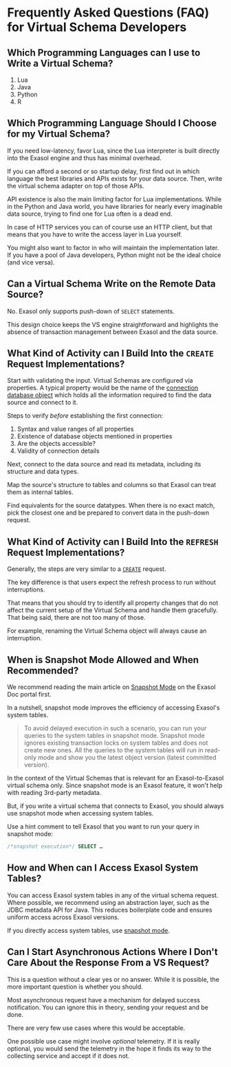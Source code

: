 # Frequently Asked Questions (FAQ) for Virtual Schema Developers

## Which Programming Languages can I use to Write a Virtual Schema?

1. Lua
2. Java
3. Python
4. R

## Which Programming Language Should I Choose for my Virtual Schema?

If you need low-latency, favor Lua, since the Lua interpreter is built directly into the Exasol engine and thus has minimal overhead.

If you can afford a second or so startup delay, first find out in which language the best libraries and APIs exists for your data source. Then, write the virtual schema adapter on top of those APIs.

API existence is also the main limiting factor for Lua implementations. While in the Python and Java world, you have libraries for nearly every imaginable data source, trying to find one for Lua often is a dead end.

In case of HTTP services you can of course use an HTTP client, but that means that you have to write the access layer in Lua yourself. 

You might also want to factor in who will maintain the implementation later. If you have a pool of Java developers, Python might not be the ideal choice (and vice versa).

## Can a Virtual Schema Write on the Remote Data Source?

No. Exasol only supports push-down of `SELECT` statements.

This design choice keeps the VS engine straightforward and highlights the absence of transaction management between Exasol and the data source.

## What Kind of Activity can I Build Into the `CREATE` Request Implementations?

Start with validating the input. Virtual Schemas are configured via properties. A typical property would be the name of the [connection database object](https://docs.exasol.com/saas/sql/create_connection.htm) which holds all the information required to find the data source and connect to it.

Steps to verify _before_ establishing the first connection:

1. Syntax and value ranges of all properties
2. Existence of database objects mentioned in properties
3. Are the objects accessible?
4. Validity of connection details

Next, connect to the data source and read its metadata, including its structure and data types.

Map the source's structure to tables and columns so that Exasol can treat them as internal tables.

Find equivalents for the source datatypes. When there is no exact match, pick the closest one and be prepared to convert data in the push-down request.

## What Kind of Activity can I Build Into the `REFRESH` Request Implementations?

Generally, the steps are very similar to a [`CREATE`](#what-kind-of-activity-can-i-build-into-the-create-request-implementations) request.

The key difference is that users expect the refresh process to run without interruptions.

That means that you should try to identify all property changes that do not affect the current setup of the Virtual Schema and handle them gracefully. That being said, there are not too many of those.

For example, renaming the Virtual Schema object will always cause an interruption.


## When is Snapshot Mode Allowed and When Recommended?

We recommend reading the main article on [Snapshot Mode](https://docs.exasol.com/saas/database_concepts/snapshot_mode.htm) on the Exasol Doc portal first.

In a nutshell, snapshot mode improves the efficiency of accessing Exasol's system tables.

> To avoid delayed execution in such a scenario, you can run your queries to the system tables in snapshot mode. Snapshot mode ignores existing transaction locks on system tables and does not create new ones. All the queries to the system tables will run in read-only mode and show you the latest object version (latest committed version).

In the context of the Virtual Schemas that is relevant for an Exasol-to-Exasol virtual schema only. Since snapshot mode is an Exasol feature, it won't help with reading 3rd-party metadata.

But, if you write a virtual schema that connects to Exasol, you should always use snapshot mode when accessing system tables.

Use a hint comment to tell Exasol that you want to run your query in snapshot mode:

```sql
/*snapshot execution*/ SELECT …
```

## How and When can I Access Exasol System Tables?

You can access Exasol system tables in any of the virtual schema request. Where possible, we recommend using an abstraction layer, such as the JDBC metadata API for Java. This reduces boilerplate code and ensures uniform access across Exasol versions.

If you directly access system tables, use [snapshot mode](#when-is-snapshot-mode-allowed-and-when-recommended).

## Can I Start Asynchronous Actions Where I Don't Care About the Response From a VS Request?

This is a question without a clear yes or no answer. While it is possible, the more important question is whether you should.

Most asynchronous request have a mechanism for delayed success notification. You can ignore this in theory, sending your request and be done.

There are very few use cases where this would be acceptable.

One possible use case might involve _optional_ telemetry. If it is really optional, you would send the telemetry in the hope it finds its way to the collecting service and accept if it does not.